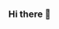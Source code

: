 ### Hi there 👋

<!--
**shubham-githb/shubham-githb** is a ✨ _special_ ✨ repository because its `README.md` (this file) appears on your GitHub profile.

Here are some ideas to get you started:

- 🔭 I’m currently working on ...B2B Retail Ecommerce Project
- 🌱 I’m currently learning ...Magento
- 👯 I’m looking to collaborate on ...
- 🤔 I’m looking for help with ...
- 💬 Ask me about ...WEb Technologies and Data Science
- 📫 How to reach me: ...
- 😄 Pronouns: ...
- ⚡ Fun fact: ...
-->
